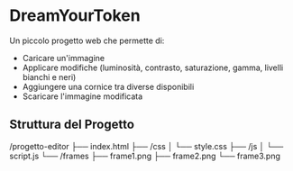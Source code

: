 ﻿# DreamYourToken

Un piccolo progetto web che permette di:
- Caricare un'immagine
- Applicare modifiche (luminosità, contrasto, saturazione, gamma, livelli bianchi e neri)
- Aggiungere una cornice tra diverse disponibili
- Scaricare l'immagine modificata

## Struttura del Progetto
/progetto-editor
├── index.html
├── /css
│   └── style.css
├── /js
│   └── script.js
└── /frames
    ├── frame1.png
    ├── frame2.png
    └── frame3.png